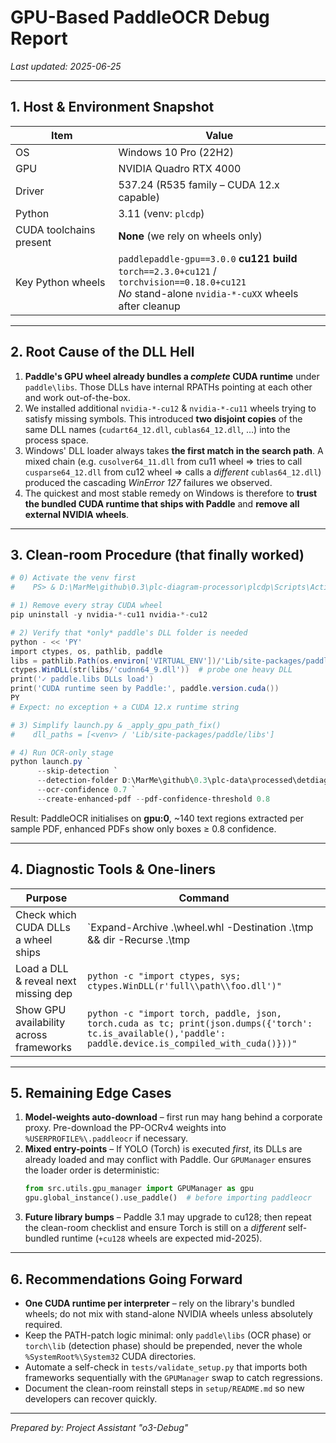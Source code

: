 # GPU-Based PaddleOCR Debug Report

*Last updated: 2025-06-25*

---

## 1.  Host & Environment Snapshot

| Item | Value |
|------|-------|
| OS | Windows 10 Pro (22H2) |
| GPU | NVIDIA Quadro RTX 4000 |
| Driver | 537.24 (R535 family – CUDA 12.x capable) |
| Python | 3.11 (venv: `plcdp`) |
| CUDA toolchains present | **None** (we rely on wheels only) |
| Key Python wheels | `paddlepaddle-gpu==3.0.0` **cu121 build**<br>`torch==2.3.0+cu121` / `torchvision==0.18.0+cu121`<br>*No* stand-alone `nvidia-*-cuXX` wheels after cleanup |

---

## 2.  Root Cause of the DLL Hell

1. **Paddle's GPU wheel already bundles a _complete_ CUDA runtime** under
   `paddle\libs`.  Those DLLs have internal RPATHs pointing at each other and
   work out-of-the-box.
2. We installed additional `nvidia-*-cu12` & `nvidia-*-cu11` wheels trying to
   satisfy missing symbols. This introduced **two disjoint copies** of the same
   DLL names (`cudart64_12.dll`, `cublas64_12.dll`, …) into the process space.
3. Windows' DLL loader always takes **the first match in the search path**. A
   mixed chain (e.g. `cusolver64_11.dll` from cu11 wheel ⇒ tries to call
   `cusparse64_12.dll` from cu12 wheel ⇒ calls a _different_ `cublas64_12.dll`)
   produced the cascading *WinError 127* failures we observed.
4. The quickest and most stable remedy on Windows is therefore to **trust the
   bundled CUDA runtime that ships with Paddle** and **remove all external
   NVIDIA wheels**.

---

## 3.  Clean-room Procedure (that finally worked)

```powershell
# 0) Activate the venv first
#    PS> & D:\MarMe\github\0.3\plc-diagram-processor\plcdp\Scripts\Activate.ps1

# 1) Remove every stray CUDA wheel
pip uninstall -y nvidia-*-cu11 nvidia-*-cu12

# 2) Verify that *only* paddle's DLL folder is needed
python - << 'PY'
import ctypes, os, pathlib, paddle
libs = pathlib.Path(os.environ['VIRTUAL_ENV'])/'Lib/site-packages/paddle/libs'
ctypes.WinDLL(str(libs/'cudnn64_9.dll'))  # probe one heavy DLL
print('✓ paddle.libs DLLs load')
print('CUDA runtime seen by Paddle:', paddle.version.cuda())
PY
# Expect: no exception + a CUDA 12.x runtime string

# 3) Simplify launch.py & _apply_gpu_path_fix()
#    dll_paths = [<venv> / 'Lib/site-packages/paddle/libs']

# 4) Run OCR-only stage
python launch.py `
      --skip-detection `
      --detection-folder D:\MarMe\github\0.3\plc-data\processed\detdiagrams `
      --ocr-confidence 0.7 `
      --create-enhanced-pdf --pdf-confidence-threshold 0.8
```

Result: PaddleOCR initialises on **gpu:0**, ~140 text regions extracted per
sample PDF, enhanced PDFs show only boxes ≥ 0.8 confidence.

---

## 4.  Diagnostic Tools & One-liners

| Purpose | Command |
|---------|---------|
| Check which CUDA DLLs a wheel ships | `Expand-Archive .\wheel.whl -Destination .\tmp && dir -Recurse .\tmp | findstr .dll` |
| Load a DLL & reveal next missing dep | `python -c "import ctypes, sys; ctypes.WinDLL(r'full\\path\\foo.dll')"` |
| Show GPU availability across frameworks | `python -c "import torch, paddle, json, torch.cuda as tc; print(json.dumps({'torch': tc.is_available(),'paddle': paddle.device.is_compiled_with_cuda()}))"` |

---

## 5.  Remaining Edge Cases

1. **Model-weights auto-download** – first run may hang behind a corporate
   proxy. Pre-download the PP-OCRv4 weights into `%USERPROFILE%\.paddleocr` if
   necessary.
2. **Mixed entry-points** – If YOLO (Torch) is executed _first_, its DLLs are
   already loaded and may conflict with Paddle.  Our `GPUManager` ensures the
   loader order is deterministic:
   ```python
   from src.utils.gpu_manager import GPUManager as gpu
   gpu.global_instance().use_paddle()  # before importing paddleocr
   ```
3. **Future library bumps** – Paddle 3.1 may upgrade to cu128; then repeat the
   clean-room checklist and ensure Torch is still on a _different_ self-bundled
   runtime (`+cu128` wheels are expected mid-2025).

---

## 6.  Recommendations Going Forward

* **One CUDA runtime per interpreter** – rely on the library's bundled wheels;
  do not mix with stand-alone NVIDIA wheels unless absolutely required.
* Keep the PATH-patch logic minimal: only `paddle\libs` (OCR phase) or
  `torch\lib` (detection phase) should be prepended, never the whole
  `%SystemRoot%\System32` CUDA directories.
* Automate a self-check in `tests/validate_setup.py` that imports both
  frameworks sequentially with the `GPUManager` swap to catch regressions.
* Document the clean-room reinstall steps in `setup/README.md` so new
developers can recover quickly.

---

*Prepared by: Project Assistant "o3-Debug"* 